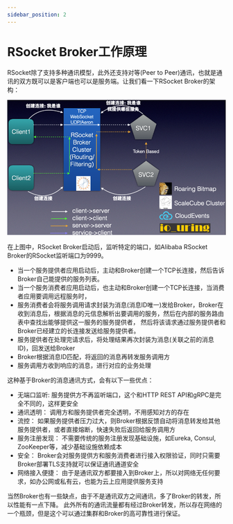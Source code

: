 ```yaml
---
sidebar_position: 2
---
```


# RSocket Broker工作原理
RSocket除了支持多种通讯模型，此外还支持对等(Peer to Peer)通讯，也就是通讯的双方既可以是客户端也可以是服务端。让我们看一下RSocket Broker的架构：

![RSocket Broker Network](../../static/img/tutorial/rsocket-broker-network.png)

在上图中，RSocket Broker启动后，监听特定的端口，如Alibaba RSocket Broker的RSocket监听端口为9999。 

* 当一个服务提供者应用启动后，主动和Broker创建一个TCP长连接，然后告诉Broker自己能提供的服务列表。 
* 当一个服务消费者应用启动后，也主动和Broker创建一个TCP长连接，当消费者应用要调用远程服务时，
* 服务消费者会将服务调用请求封装为消息(消息ID唯一)发给Broker，Broker在收到消息后，根据消息的元信息解析出要调用的服务，然后在内部的服务路由表中查找出能够提供这一服务的服务提供者， 然后将该请求通过服务提供者和Broker已经建立的长连接发送给服务提供者。
* 服务提供者在处理完请求后，将处理结果再次封装为消息(关联之前的消息ID)，回发送给Broker 
* Broker根据消息ID匹配，将返回的消息再转发服务调用方
* 服务调用方收到响应的消息，进行对应的业务处理

这种基于Broker的消息通讯方式，会有以下一些优点： 

* 无端口监听: 服务提供方不再监听端口，这个和HTTP REST API和gRPC是完全不同的，这样更安全
* 通讯透明： 调用方和服务提供者完全透明，不用感知对方的存在
* 流控： 如果服务提供者压力过大，则Broker根据反馈自动将消息转发给其他服务提供者，或者直接熔断，快速失败后返回给服务调用方
* 服务注册发现： 不需要传统的服务注册发现基础设施，如Eureka, Consul, ZooKeeper等，减少基础设施依赖成本
* 安全： Broker会对服务提供方和服务消费者进行接入权限验证，同时只需要Broker部署TLS支持就可以保证通讯通道安全
* 网络接入便捷： 由于是通讯双方都要接入到Broker上，所以对网络无任何要求，如办公网或私有云，也能为云上应用提供服务支持


当然Broker也有一些缺点，由于不是通讯双方之间通讯，多了Broker的转发，所以性能有一点下降。 
此外所有的通讯流量都有经过Broker转发，所以存在网络的一个瓶颈，但是这个可以通过集群和Broker的高可靠性进行保证。

